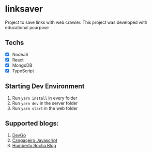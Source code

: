 # linksaver
Project to save links with web crawler.
This project was developed with educational pourpose

## Techs
- [x] NodeJS
- [x] React
- [x] MongoDB
- [x] TypeScript

## Starting Dev Environment
1. Run ```yarn install``` in every folder
2. Run ```yarn dev``` in the server folder
3. Run ```yarn start``` in the web folder

## Supported blogs:
1. [DevGo](https://devgo.com.br/)
2. [Cangaçeiro Javascript](http://cangaceirojavascript.com.br/)
3. [Humberto Rocha Blog](https://humberto.io/blog/)
